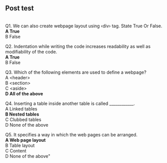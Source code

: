 ## Post test
<br>
Q1.  We can also create webpage layout using ‹div› tag. State True Or False.<br>
<b>A  True<br></b>
B   False<br>

Q2.  Indentation while writing the code increases readability as well as modifiability of the code.<br>
<b>A  True<br></b>
B   False<br>

Q3. Which of the following elements are used to define a webpage?<br>
A  &lt;header&gt;<br>
B  &lt;section&gt;<br>
C &lt;aside&gt;<br>
<b>D  All of the above</b><br>


Q4. Inserting a table inside another table is called ____________.<br>
A  Linked tables<br>
<b>B  Nested tables<br></b>
C  Clubbed tables<br>
D  None of the above<br>

Q5. It specifies a way in which the web pages can be arranged.<br>
<b>A  Web page layout</b><br>
B  Table layout<br>
C  Content<br>
D  None of the above"<br>
